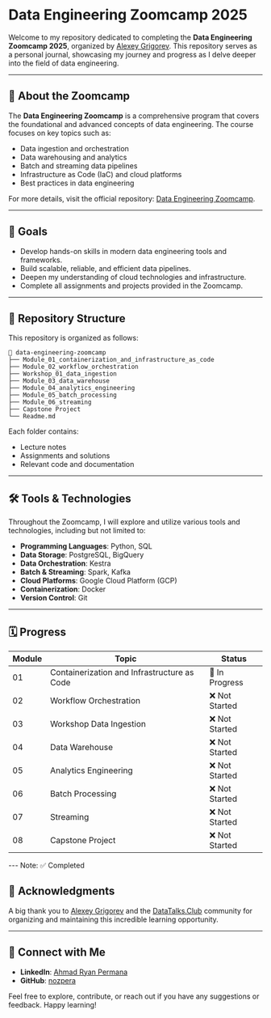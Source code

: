# Data Engineering Zoomcamp 2025

Welcome to my repository dedicated to completing the **Data Engineering Zoomcamp 2025**, organized by [Alexey Grigorev](https://github.com/alexeygrigorev). This repository serves as a personal journal, showcasing my journey and progress as I delve deeper into the field of data engineering.

---

## 📖 About the Zoomcamp
The **Data Engineering Zoomcamp** is a comprehensive program that covers the foundational and advanced concepts of data engineering. The course focuses on key topics such as:

- Data ingestion and orchestration
- Data warehousing and analytics
- Batch and streaming data pipelines
- Infrastructure as Code (IaC) and cloud platforms
- Best practices in data engineering

For more details, visit the official repository: [Data Engineering Zoomcamp](https://github.com/DataTalksClub/data-engineering-zoomcamp).

---

## 🎯 Goals
- Develop hands-on skills in modern data engineering tools and frameworks.
- Build scalable, reliable, and efficient data pipelines.
- Deepen my understanding of cloud technologies and infrastructure.
- Complete all assignments and projects provided in the Zoomcamp.

---

## 📂 Repository Structure
This repository is organized as follows:

```
📂 data-engineering-zoomcamp
├── Module_01_containerization_and_infrastructure_as_code
├── Module_02_workflow_orchestration
├── Workshop_01_data_ingestion
├── Module_03_data_warehouse
├── Module_04_analytics_engineering
├── Module_05_batch_processing
├── Module_06_streaming
├── Capstone Project
└── Readme.md
```

Each folder contains:
- Lecture notes
- Assignments and solutions
- Relevant code and documentation

---

## 🛠️ Tools & Technologies
Throughout the Zoomcamp, I will explore and utilize various tools and technologies, including but not limited to:
- **Programming Languages**: Python, SQL
- **Data Storage**: PostgreSQL, BigQuery
- **Data Orchestration**: Kestra
- **Batch & Streaming**: Spark, Kafka
- **Cloud Platforms**: Google Cloud Platform (GCP)
- **Containerization**: Docker
- **Version Control**: Git

---

## 🗓️ Progress
| Module | Topic                                       | Status          |
|--------|---------------------------------------------|-----------------|
| 01     | Containerization and Infrastructure as Code | 🔄 In Progress |
| 02     | Workflow Orchestration                      | ❌ Not Started |
| 03     | Workshop Data Ingestion                     | ❌ Not Started |
| 04     | Data Warehouse                              | ❌ Not Started |
| 05     | Analytics Engineering                       | ❌ Not Started |
| 06     | Batch Processing                            | ❌ Not Started |
| 07     | Streaming                                   | ❌ Not Started |
| 08     | Capstone Project                            | ❌ Not Started |

--- Note: ✅ Completed

## 🙌 Acknowledgments
A big thank you to [Alexey Grigorev](https://github.com/alexeygrigorev) and the [DataTalks.Club](https://github.com/DataTalksClub) community for organizing and maintaining this incredible learning opportunity.

---

## 🔗 Connect with Me
- **LinkedIn**: [Ahmad Ryan Permana](https://www.linkedin.com/in/ahmadryanpermana)
- **GitHub**: [nozpera](https://github.com/nozpera)

Feel free to explore, contribute, or reach out if you have any suggestions or feedback. Happy learning!
